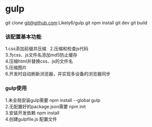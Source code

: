 # gulp

git clone git@github.com:Likely6/gulp.git
npm install
git dev
git build

### 该配置基本功能  
  1.css添加前缀并压缩  
  2.压缩和检查js代码  
  3.为css、js文件名添加md5防止缓存  
  4.压缩html并替换css、js的文件名  
  5.压缩图片  
  6.开发时自动刷新浏览器，并实现多设备的浏览器同步  
### gulp使用
  1.未全局安装gulp需要 npm install --global gulp  
  2.无配置好的package.json需要 npm init  
  3.安装开发依赖 npm install  
  4.创建gulpfile.js 配置文件

